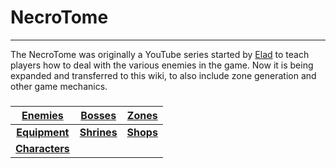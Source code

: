 # NecroTome
---
The NecroTome was originally a YouTube series started by [Elad](/condor/staff#elad) to teach players how to deal with the various enemies in the game.  Now it is being expanded and transferred to this wiki,  to also include zone generation and other game mechanics.

<h3>

|[Enemies](http://crypt-of-the-necrodancer.wikia.com/wiki/Monsters)|[Bosses](necrotome/bosses)|[Zones](necrotome/zones)|
|:-:|:-:|:-:|
|__[Equipment](necrotome/equipment)__|__[Shrines](necrotome/shrines)__|__[Shops](necrotome/shops)__|
|__[Characters](necrotome/characters)__|||

</h3>



